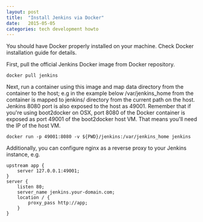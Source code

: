 ```yaml
---
layout: post
title:  "Install Jenkins via Docker"
date:   2015-05-05
categories: tech development howto
---
```


You should have Docker properly installed on your machine. Check ﻿Docker installation guide for details.

First, pull the official Jenkins Docker image from Docker repository.

````
docker pull jenkins
````

Next, run a container using this image and map data directory from the container to the host; e.g in the example below 
/var/jenkins_home from the container is mapped to jenkins/ directory from the current path on the host. Jenkins 8080 
port is also exposed to the host as 49001.  Remember that if you're using boot2docker on OSX, port 8080 of the Docker 
container is exposed as port 49001 of the boot2docker host VM.  That means you'll need the IP of the host VM.

````
docker run -p 49001:8080 -v ${PWD}/jenkins:/var/jenkins_home jenkins
````

Additionally, you can configure nginx as a reverse proxy to your Jenkins instance, e.g.

````
upstream app {
    server 127.0.0.1:49001;
}
server {
    listen 80;
    server_name jenkins.your-domain.com;
    location / {
        proxy_pass http://app;
    }
}
````